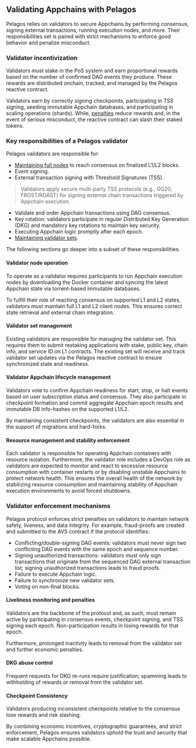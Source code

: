 ## Validating Appchains with Pelagos

Pelagos relies on validators to secure Appchains by performing consensus, signing external transactions, running execution nodes, and more. Their responsibilities set is paired with strict mechanisms to enforce good behavior and penalize misconduct.

### Validator incentivization

Validators must stake in the PoS system and earn proportional rewards based on the number of confirmed DAG events they produce. These rewards are distributed onchain, tracked, and managed by the Pelagos reactive contract.

Validators earn by correctly signing checkpoints, participating in TSS signing, seeding immutable Appchain databases, and participating in scaling operations (shards). While, [penalties](#validator-enforcement-mechanisms) reduce rewards and, in the event of serious misconduct, the reactive contract can slash their staked tokens.

### Key responsibilities of a Pelagos validator

Pelagos validators are responsible for:

- [Maintaining full nodes](validator-node-operation) to reach consensus on finalized L1/L2 blocks.
- Event signing.
- External transaction signing with Threshold Signatures (TSS).
> Validators apply secure multi-party TSS protocols (e.g., GG20, FROST/ROAST) for signing external chain transactions triggered by Appchain execution.
- Validate and order Appchain transactions using DAG consensus.
- Key rotation: validators participate in regular Distributed Key Generation (DKG) and mandatory key rotations to maintain key security.
- Executing Appchain logic promptly after each epoch.
- [Maintaining validator sets](#validator-set-management).

The following sections go deeper into a subset of these responsibilities.

#### Validator node operation

To operate as a validator requires participants to run Appchain execution nodes by downloading the Docker container and syncing the latest Appchain state via torrent-based immutable databases.

To fulfill their role of reaching consensus on supported L1 and L2 states, validators must maintain full L1 and L2 client nodes. This ensures correct state retrieval and external chain integration.

<!-- {Is this just because they can't stake and become validators on various networks without full nodes in the first place, cause I can't imagine you need full chain history to achieve consensus} -->

#### Validator set management

Existing validators are responsible for managing the validator set. This requires them to submit restaking applications with stake, public key, chain info, and service ID on L1 contracts. The existing set will receive and track validator set updates via the Pelagos reactive contract to ensure synchronized state and readiness.

#### Validator Appchain lifecycle management

Validators vote to confirm Appchain readiness for start, stop, or halt events based on user subscription status and consensus. They also participate in checkpoint formation and commit aggregate Appchain epoch results and immutable DB info-hashes on the supported L1/L2.

By maintaining consistent checkpoints, the validators are also essential in the support of migrations and hard-forks.

#### Resource management and stability enforcement

Each validator is responsible for operating Appchain containers with resource isolation. Furthermore, the validator role includes a DevOps role as validators are expected to monitor and react to excessive resource consumption with container restarts or by disabling unstable Appchains to protect network health. This ensures the overall health of the network by stabilizing resource consumption and maintaining stability of Appchain execution environments to avoid forced shutdowns.

### Validator enforcement mechanisms

Pelagos protocol enforces strict penalties on validators to maintain network safety, liveness, and data integrity. For example, fraud-proofs are created and submitted to the AVS contract if the protocol identifies:

- Conflicting/double-signing DAG events: validators must never sign two conflicting DAG events with the same epoch and sequence number.
- Signing unauthorized transactions: validators must only sign transactions that originate from the sequenced DAG external transaction list; signing unauthorized transactions leads to fraud proofs.
- Failure to execute Appchain logic.
- Failure to synchronize new validator sets.
- Voting on non-final blocks.

#### Liveliness monitoring and penalties

Validators are the backbone of the protocol and, as such, must remain active by participating in consensus events, checkpoint signing, and TSS signing each epoch. Non-participation results in losing rewards for that epoch.

Furthermore, prolonged inactivity leads to removal from the validator set and further economic penalties.

#### DKG abuse control

Frequent requests for DKG re-runs require justification; spamming leads to withholding of rewards or removal from the validator set.

#### Checkpoint Consistency

Validators producing inconsistent checkpoints relative to the consensus lose rewards and risk slashing.

By combining economic incentives, cryptographic guarantees, and strict enforcement, Pelagos ensures validators uphold the trust and security that make scalable Appchains possible.